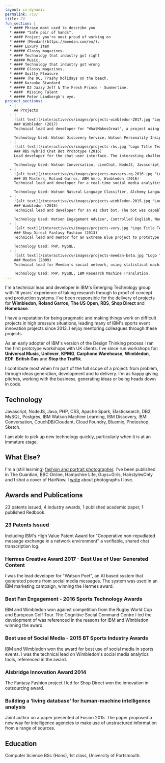 ```yaml
---
layout: cv-dynamic
permalink: /cv/
title: CV
fun_section: |
  * #### Phrase most used to describe you
  * ##### "Safe pair of hands".
  * #### Project you're most proud of working on
  * ##### [Meedan](https://meedan.com/en/).
  * #### Luxury Item
  * ##### Glossy magazines.
  * #### Technology that industry got right
  * ##### Music.
  * #### Technology that industry got wrong
  * ##### Glossy magazines.
  * #### Guilty Pleasure
  * ##### The OC, Trashy holidays on the beach.
  * #### Karaoke Standard
  * ##### DJ Jazzy Jeff & The Fresh Prince - Summertime.
  * ####  Missing Talent
  * ##### Peter Lindbergh's eye.
project_sections:
  - |
    ## Projects
  - |
    ![alt text](/interactive/cv/images/projects-wimbledon-2017.jpg "Logo Title Text 1")
    ### Wimbledon (2017)
    Technical lead and developer for "WhatMakesGreat", a project using machine learning with structured and unstructured data to understand what makes a great Wimbledon champion. The output of this project was used in articles for The Telegraph, Wimbledon's Facebook page, digital advertising at Heathrow airport, print newspapers and IBM's marketing campaign.

    Technology Used: Watson Discovery Service, Watson Personality Insights, NodeJS, DB2, Cloud Foundry/Bluemix.
  - |
    ![alt text](/interactive/cv/images/projects-rbs.jpg "Logo Title Text 1")
    ### RBS Hybrid Chat Bot Prototype (2016)
    Lead developer for the chat user interface. The interesting challenge was to avoid the transition between bot and human being seamless, but still remain smooth. Research indicated that users want to know if they are talking to a human or machine.

    Technology Used: Watson Conversation, LiveChat, NodeJS, Javascript, Cloud Foundry/Bluemix.
  - |
    ![alt text](/interactive/cv/images/projects-masters-rg-2016.jpg "Logo Title Text 1")
    ### US Masters, Roland Garros, ABM Amro, Wimbledon (2016)
    Technical lead and developer for a real-time social media analytics system. A machine learning classifier was used to identify content relevant to each tournament and natural language processing to understand the text. At peak, the system analysed 400 messages per second. It was used by the four tournaments to direct their social media output.

    Technology Used: Watson Natural Language Classifier, Alchemy Language API, Apache Spark, NodeJS, Java, Cloud Foundry/Bluemix.
  - |
    ![alt text](/interactive/cv/images/projects-wimbledon-2015.jpg "Logo Title Text 1")
    ### Wimbledon (2015)
    Technical lead and developer for an AI chat bot. The bot was capable of answering both statistical questions ("how many French players made the second round in 1999?") and questions that needed to be answered from unstructured data ("how do Wimbledon keep the pigeons away?"). Machine learning allowed the bot to answer unstructured data queries, combined with research technology (Controlled English) to answer structured data queries.

    Technology Used: Watson Engagement Advisor, Controlled English, NodeJS, DB2, Cloud Foundry/Bluemix.
  - |
    ![alt text](/interactive/cv/images/projects-very.jpg "Logo Title Text 1")
    ### Shop Direct Fantasy Fashion (2013)
    Technical lead and mentor for an Extreme Blue project to prototype a fantasy fashion game for Shop Direct's "Very" brand. The project allowed customers to predict fashion trends, increasing time spent browsing Very's catalogue, promoting social sharing and providing Shop Direct with data that could be used to predict future sales.

    Technology Used: PHP, MySQL.
  - |
    ![alt text](/interactive/cv/images/projects-meedan-beta.jpg "Logo Title Text 1")
    ### Meedan (2009)
    Technical lead for Meedan's social network, using statistical machine translation to facilitate discussion between native English and Arabic speakers. Meedan was an early social network and the first to make use of machine translation. It allowed users to correct translations, improving both the site and the underlying machine translation algorithms, pre-dating the same approach Google use.

    Technology Used: PHP, MySQL, IBM Research Machine Translation.
---
```

I'm a technical lead and developer in IBM's Emerging Technology group with 16 years' experience of taking research through to proof of concept and production systems. I've been responsible for the delivery of projects for **Wimbledon**, **Roland Garros**, **The US Open**, **RBS**, **Shop Direct** and **Homebase**.

I have a reputation for being pragmatic and making things work on difficult projects in high pressure situations, leading many of IBM's sports event innovation projects since 2013. I enjoy mentoring colleagues through these projects.

As an early adopter of IBM's version of the Design Thinking process I ran the first prototype workshops with UK clients. I've since run workshops for: **Universal Music**, **Unilever**, **KPMG**, **Carphone Warehouse**, **Wimbledon**, **EDF**, **British Gas** and **Stop the Traffik**.

I contribute most when I'm part of the full scope of a project: from problem, through ideas generation, development and to delivery. I'm as happy giving pitches, working with the business, generating ideas or being heads down in code.


## Technology
Javascript, NodeJS, Java, PHP, CSS, Apache Spark, Elasticsearch, DB2, MySQL, Postgres, IBM Watson Machine Learning, IBM Discovery, IBM Conversation, CouchDB/Cloudant, Cloud Foundry, Bluemix, Photoshop, Sketch.

I am able to pick up new technology quickly, particularly when it is at an immature stage.


## What Else?
I'm a (still learning) <a href='/'>fashion and portrait photographer</a>. I've been published in The Guardian, BBC Online, Hampshire Life, Guys+Girls, HairstylesOnly and I shot a cover of HairNow. I <a href='https://medium.com/why-i-love-this-picture'>write</a> about photographs I love.


## Awards and Publications
23 patents issued, 4 industry awards, 1 published academic paper, 1 published Redbook.

### 23 Patents Issued
Including IBM's High Value Patent Award for "Cooperative non-repudiated message exchange in a network environment" a verifiable, shared chat transcription log.

### Hermes Creative Award 2017 - Best Use of User Generated Content
I was the lead developer for "Watson Poet", an AI based system that generated poems from social media messages. The system was used in an IBM marketing campaign, winning the Hermes award.

### Best Fan Engagement - 2016 Sports Technology Awards
IBM and Wimbledon won against competition from the Rugby World Cup and European Golf Tour. The Cognitive Social Command Centre I led the development of was referenced in the reasons for IBM and Wimbledon winning the award.

### Best use of Social Media - 2015 BT Sports Industry Awards
IBM and Wimbledon won the award for best use of social media in sports events. I was the technical lead on Wimbledon's social media analytics tools, referenced in the award.

### Alsbridge Innovation Award 2014
The Fantasy Fashion project I led for Shop Direct won the innovation in outsourcing award.

### Building a 'living database' for human-machine intelligence analysis
Joint author on a paper presented at Fusion 2015. The paper proposed a new way for intelligence agencies to make use of unstructured information from a range of sources.


## Education
Computer Science BSc (Hons), 1st class, University of Portsmouth.
